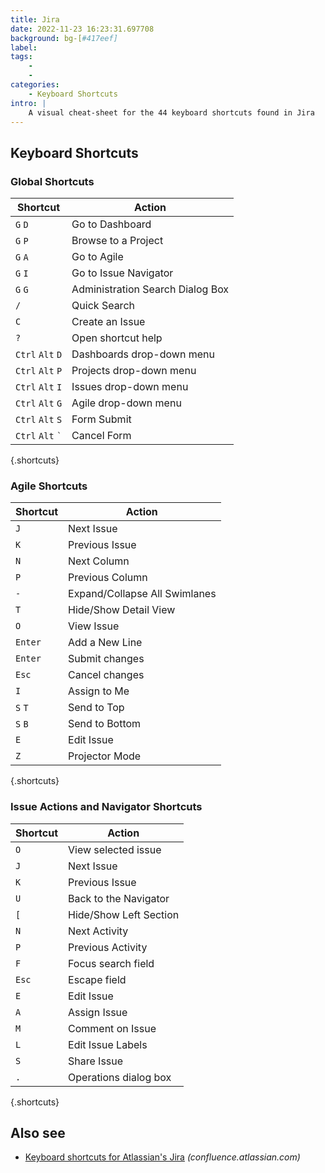 ```yaml
---
title: Jira
date: 2022-11-23 16:23:31.697708
background: bg-[#417eef]
label: 
tags: 
    - 
    - 
categories:
    - Keyboard Shortcuts
intro: |
    A visual cheat-sheet for the 44 keyboard shortcuts found in Jira
---
```




Keyboard Shortcuts
------------------



### Global Shortcuts

Shortcut | Action
---|---
`G` `D`  | Go to Dashboard
`G` `P`  | Browse to a Project
`G` `A`  | Go to Agile
`G` `I`  | Go to Issue Navigator
`G` `G`  | Administration Search Dialog Box
`/`  | Quick Search
`C`  | Create an Issue
`?`  | Open shortcut help
`Ctrl` `Alt` `D`  | Dashboards drop-down menu
`Ctrl` `Alt` `P`  | Projects drop-down menu
`Ctrl` `Alt` `I`  | Issues drop-down menu
`Ctrl` `Alt` `G`  | Agile drop-down menu
`Ctrl` `Alt` `S`  | Form Submit
`Ctrl` `Alt` <code>\`</code> | Cancel Form
{.shortcuts}


### Agile Shortcuts

Shortcut | Action
---|---
`J`  | Next Issue
`K`  | Previous Issue
`N`  | Next Column
`P`  | Previous Column
`-`  | Expand/Collapse All Swimlanes
`T`  | Hide/Show Detail View
`O`  | View Issue
`Enter`  | Add a New Line
`Enter`  | Submit changes
`Esc`  | Cancel changes
`I`  | Assign to Me
`S` `T`  | Send to Top
`S` `B`  | Send to Bottom
`E`  | Edit Issue
`Z`  | Projector Mode
{.shortcuts}


### Issue Actions and Navigator Shortcuts

Shortcut | Action
---|---
`O`  | View selected issue
`J`  | Next Issue
`K`  | Previous Issue
`U`  | Back to the Navigator
`[`  | Hide/Show Left Section
`N`  | Next Activity
`P`  | Previous Activity
`F`  | Focus search field
`Esc`  | Escape field
`E`  | Edit Issue
`A`  | Assign Issue
`M`  | Comment on Issue
`L`  | Edit Issue Labels
`S`  | Share Issue
`.`  | Operations dialog box
{.shortcuts}




Also see
--------
- [Keyboard shortcuts for Atlassian's Jira](https://confluence.atlassian.com/agile066/jira-agile-user-s-guide/using-keyboard-shortcuts) _(confluence.atlassian.com)_

